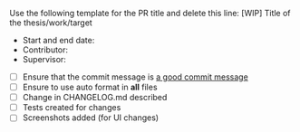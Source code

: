 Use the following template for the PR title and delete this line: [WIP] Title of the thesis/work/target

<!-- Replace this placeholder by a short description of the aim -->

- Start and end date: <!-- 2017-01-01 to 2017-08-01 -->
- Contributor: <!-- full name plus GitHub name -- e.g., Lukas Harzenetter, @lharzenetter -->
- Supervisor: <!-- full name plus GitHub name -- e.g., Karoline Saatkamp, @saatkamp -->

<!-- 
Replace this placeholder by a short description of the current state. What is done? What are the next steps?
Please update this description regularly.
-->

- [ ] Ensure that the commit message is [a good commit message](https://github.com/erlang/otp/wiki/Writing-good-commit-messages)
- [ ] Ensure to use auto format in **all** files
- [ ] Change in CHANGELOG.md described
- [ ] Tests created for changes
- [ ] Screenshots added (for UI changes)
